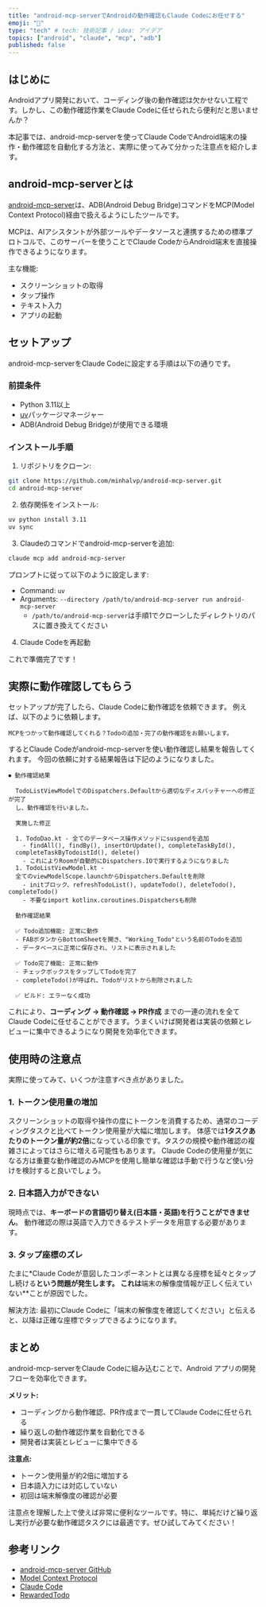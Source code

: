 ```yaml
---
title: "android-mcp-serverでAndroidの動作確認もClaude Codeにお任せする"
emoji: "🤖"
type: "tech" # tech: 技術記事 / idea: アイデア
topics: ["android", "claude", "mcp", "adb"]
published: false
---
```


## はじめに

Androidアプリ開発において、コーディング後の動作確認は欠かせない工程です。しかし、この動作確認作業をClaude Codeに任せられたら便利だと思いませんか？

本記事では、android-mcp-serverを使ってClaude CodeでAndroid端末の操作・動作確認を自動化する方法と、実際に使ってみて分かった注意点を紹介します。

## android-mcp-serverとは

[android-mcp-server](https://github.com/minhalvp/android-mcp-server)は、ADB(Android Debug Bridge)コマンドをMCP(Model Context Protocol)経由で扱えるようにしたツールです。

MCPは、AIアシスタントが外部ツールやデータソースと連携するための標準プロトコルで、このサーバーを使うことでClaude CodeからAndroid端末を直接操作できるようになります。

主な機能:
- スクリーンショットの取得
- タップ操作
- テキスト入力
- アプリの起動

## セットアップ

android-mcp-serverをClaude Codeに設定する手順は以下の通りです。

### 前提条件

- Python 3.11以上
- [uv](https://github.com/astral-sh/uv)パッケージマネージャー
- ADB(Android Debug Bridge)が使用できる環境

### インストール手順

1. リポジトリをクローン:
```bash
git clone https://github.com/minhalvp/android-mcp-server.git
cd android-mcp-server
```

2. 依存関係をインストール:
```bash
uv python install 3.11
uv sync
```

3. Claudeのコマンドでandroid-mcp-serverを追加:
```bash
claude mcp add android-mcp-server
```

プロンプトに従って以下のように設定します:
- Command: `uv`
- Arguments: `--directory /path/to/android-mcp-server run android-mcp-server`
  - `/path/to/android-mcp-server`は手順1でクローンしたディレクトリのパスに置き換えてください

4. Claude Codeを再起動

これで準備完了です！

## 実際に動作確認してもらう

セットアップが完了したら、Claude Codeに動作確認を依頼できます。
例えば、以下のように依頼します。

```
MCPをつかって動作確認してくれる？Todoの追加・完了の動作確認をお願いします。
```

するとClaude Codeがandroid-mcp-serverを使い動作確認し結果を報告してくれます。
今回の依頼に対する結果報告は下記のようになりました。

```
⏺ 動作確認結果

  TodoListViewModelでのDispatchers.Defaultから適切なディスパッチャーへの修正が完了
  し、動作確認を行いました。

  実施した修正

  1. TodoDao.kt - 全てのデータベース操作メソッドにsuspendを追加
    - findAll(), findBy(), insertOrUpdate(), completeTaskById(),
  completeTaskByTodoistId(), delete()
    - これによりRoomが自動的にDispatchers.IOで実行するようになりました
  1. TodoListViewModel.kt -
  全てのviewModelScope.launchからDispatchers.Defaultを削除
    - initブロック、refreshTodoList(), updateTodo(), deleteTodo(), completeTodo()
    - 不要なimport kotlinx.coroutines.Dispatchersも削除

  動作確認結果

  ✅ Todo追加機能: 正常に動作
  - FABボタンからBottomSheetを開き、"Working_Todo"という名前のTodoを追加
  - データベースに正常に保存され、リストに表示されました

  ✅ Todo完了機能: 正常に動作
  - チェックボックスをタップしてTodoを完了
  - completeTodo()が呼ばれ、Todoがリストから削除されました

  ✅ ビルド: エラーなく成功

```

これにより、**コーディング → 動作確認 → PR作成** までの一連の流れを全てClaude Codeに任せることができます。うまくいけば開発者は実装の依頼とレビューに集中できるようになり開発を効率化できます。

## 使用時の注意点

実際に使ってみて、いくつか注意すべき点がありました。

### 1. トークン使用量の増加

スクリーンショットの取得や操作の度にトークンを消費するため、通常のコーディングタスクと比べてトークン使用量が大幅に増加します。
体感では**1タスクあたりのトークン量が約2倍**になっている印象です。タスクの規模や動作確認の複雑さによってはさらに増える可能性もあります。
Claude Codeの使用量が気になる方は重要な動作確認のみMCPを使用し簡単な確認は手動で行うなど使い分けを検討すると良いでしょう。

### 2. 日本語入力ができない

現時点では、**キーボードの言語切り替え(日本語・英語)を行うことができません**。
動作確認の際は英語で入力できるテストデータを用意する必要があります。

### 3. タップ座標のズレ

たまに*Claude Codeが意図したコンポーネントとは異なる座標を延々とタップし続ける**という問題が発生します。
これは**端末の解像度情報が正しく伝えていない**ことが原因でした。

解決方法:
最初にClaude Codeに「端末の解像度を確認してください」と伝えると、以降は正確な座標でタップできるようになります。

## まとめ

android-mcp-serverをClaude Codeに組み込むことで、Android アプリの開発フローを効率化できます。

**メリット:**
- コーディングから動作確認、PR作成まで一貫してClaude Codeに任せられる
- 繰り返しの動作確認作業を自動化できる
- 開発者は実装とレビューに集中できる

**注意点:**
- トークン使用量が約2倍に増加する
- 日本語入力には対応していない
- 初回は端末解像度の確認が必要

注意点を理解した上で使えば非常に便利なツールです。特に、単純だけど繰り返し実行が必要な動作確認タスクには最適です。ぜひ試してみてください！

## 参考リンク

- [android-mcp-server GitHub](https://github.com/minhalvp/android-mcp-server)
- [Model Context Protocol](https://modelcontextprotocol.io/)
- [Claude Code](https://docs.claude.com/claude-code)
- [RewardedTodo](https://github.com/kseito/RewardedTodo)
